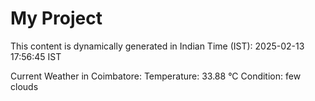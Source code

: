 # My Project

This content is dynamically generated in Indian Time (IST): 2025-02-13 17:56:45 IST


Current Weather in Coimbatore:
Temperature: 33.88 °C
Condition: few clouds
